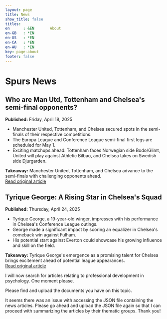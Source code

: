 ```yaml
---
layout: page
title: News
show_title: false
titles:
en      : &EN       About
en-GB   : *EN
en-US   : *EN
en-CA   : *EN
en-AU   : *EN
key: page-about
footer: false
---
```



# Spurs News
## Who are Man Utd, Tottenham and Chelsea's semi-final opponents?
**Published:** Friday, April 18, 2025

- Manchester United, Tottenham, and Chelsea secured spots in the semi-finals of their respective competitions.
- The Europa League and Conference League semi-final first legs are scheduled for May 1.
- Exciting matchups ahead: Tottenham faces Norwegian side Bodo/Glimt, United will play against Athletic Bilbao, and Chelsea takes on Swedish side Djurgarden.

**Takeaway:** Manchester United, Tottenham, and Chelsea advance to the semi-finals with challenging opponents ahead.  
[Read original article](https://www.bbc.com/sport/football/articles/c4grkvykn14o)

## Tyrique George: A Rising Star in Chelsea's Squad
**Published:** Thursday, April 24, 2025

- Tyrique George, a 19-year-old winger, impresses with his performance in Chelsea's Conference League outings.
- George made a significant impact by scoring an equalizer in Chelsea's comeback win against Fulham.
- His potential start against Everton could showcase his growing influence and skill on the field.

**Takeaway:** Tyrique George's emergence as a promising talent for Chelsea brings excitement ahead of potential league appearances.  
[Read original article](https://www.theguardian.com/football/2025/apr/25/premier-league-and-fa-cup-semis-10-things-to-look-out-for-this-weekend)

I will now search for articles relating to professional development in psychology. One moment please. 

Please find and upload the documents you have on this topic.

It seems there was an issue with accessing the JSON file containing the news articles. Please go ahead and upload the JSON file again so that I can proceed with summarizing the articles by their thematic groups. Thank you!

